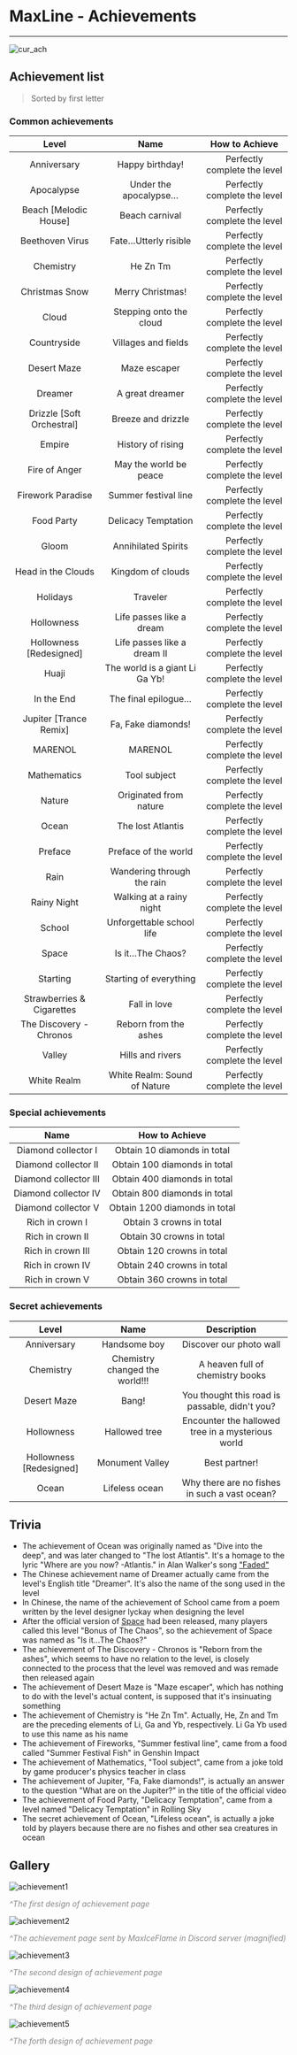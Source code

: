 # MaxLine - Achievements
*****
![cur_ach](img/achievement_cur.png)
## Achievement list
>Sorted by first letter
### Common achievements
|           Level            |              Name              |        How to Achieve        |
|:--------------------------:|:------------------------------:|:----------------------------:|
|        Anniversary         |        Happy birthday!         | Perfectly complete the level |
|         Apocalypse         |     Under the apocalypse…      | Perfectly complete the level |
|   Beach \[Melodic House]   |         Beach carnival         | Perfectly complete the level |
|      Beethoven Virus       |      Fate…Utterly risible      | Perfectly complete the level |
|         Chemistry          |            He Zn Tm            | Perfectly complete the level |
|       Christmas Snow       |        Merry Christmas!        | Perfectly complete the level |
|           Cloud            |    Stepping onto the cloud     | Perfectly complete the level |
|        Countryside         |      Villages and fields       | Perfectly complete the level |
|        Desert Maze         |          Maze escaper          | Perfectly complete the level |
|          Dreamer           |        A great dreamer         | Perfectly complete the level |
| Drizzle \[Soft Orchestral] |       Breeze and drizzle       | Perfectly complete the level |
|           Empire           |       History of rising        | Perfectly complete the level |
|       Fire of Anger        |     May the world be peace     | Perfectly complete the level |
|     Firework Paradise      |      Summer festival line      | Perfectly complete the level |
|         Food Party         |      Delicacy Temptation       | Perfectly complete the level |
|           Gloom            |      Annihilated Spirits       | Perfectly complete the level |
|     Head in the Clouds     |       Kingdom of clouds        | Perfectly complete the level |
|          Holidays          |            Traveler            | Perfectly complete the level |
|         Hollowness         |    Life passes like a dream    | Perfectly complete the level |
|  Hollowness \[Redesigned]  |   Life passes like a dream Ⅱ   | Perfectly complete the level |
|           Huaji            | The world is a giant Li Ga Yb! | Perfectly complete the level |
|         In the End         |      The final epilogue…       | Perfectly complete the level |
|  Jupiter \[Trance Remix]   |       Fa, Fake diamonds!       | Perfectly complete the level |
|          MARENOL           |            MARENOL             | Perfectly complete the level |
|        Mathematics         |          Tool subject          | Perfectly complete the level |
|           Nature           |     Originated from nature     | Perfectly complete the level |
|           Ocean            |       The lost Atlantis        | Perfectly complete the level |
|          Preface           |      Preface of the world      | Perfectly complete the level |
|            Rain            |   Wandering through the rain   | Perfectly complete the level |
|        Rainy Night         |    Walking at a rainy night    | Perfectly complete the level |
|           School           |   Unforgettable school life    | Perfectly complete the level |
|           Space            |        Is it…The Chaos?        | Perfectly complete the level |
|          Starting          |     Starting of everything     | Perfectly complete the level |
| Strawberries & Cigarettes  |          Fall in love          | Perfectly complete the level |
|  The Discovery - Chronos   |     Reborn from the ashes      | Perfectly complete the level |
|           Valley           |        Hills and rivers        | Perfectly complete the level |
|        White Realm         |  White Realm: Sound of Nature  | Perfectly complete the level |

### Special achievements
|        Name         |        How to Achieve         |
|:-------------------:|:-----------------------------:|
| Diamond collector Ⅰ |  Obtain 10 diamonds in total  |
| Diamond collector Ⅱ | Obtain 100 diamonds in total  |
| Diamond collector Ⅲ | Obtain 400 diamonds in total  |
| Diamond collector Ⅳ | Obtain 800 diamonds in total  |
| Diamond collector Ⅴ | Obtain 1200 diamonds in total |
|   Rich in crown Ⅰ   |   Obtain 3 crowns in total    |
|   Rich in crown Ⅱ   |   Obtain 30 crowns in total   |
|   Rich in crown Ⅲ   |  Obtain 120 crowns in total   |
|   Rich in crown Ⅳ   |  Obtain 240 crowns in total   |
|   Rich in crown Ⅴ   |  Obtain 360 crowns in total   |

### Secret achievements
|          Level           |              Name              |                    Description                    |
|:------------------------:|:------------------------------:|:-------------------------------------------------:|
|       Anniversary        |          Handsome boy          |              Discover our photo wall              |
|        Chemistry         | Chemistry changed the world!!! |         A heaven full of chemistry books          |
|       Desert Maze        |             Bang!              |  You thought this road is passable, didn't you?   |
|        Hollowness        |         Hallowed tree          | Encounter the hallowed tree in a mysterious world |
| Hollowness \[Redesigned] |        Monument Valley         |                   Best partner!                   |
|          Ocean           |         Lifeless ocean         |   Why there are no fishes in such a vast ocean?   |

## Trivia
* The achievement of Ocean was originally named as "Dive into the deep", and was later changed to "The lost Atlantis". It's a homage to the lyric "Where are you now? -Atlantis." in Alan Walker's song ["Faded"](https://music.163.com/#/song?id=36990266)
* The Chinese achievement name of Dreamer actually came from the level's English title "Dreamer". It's also the name of the song used in the level
* In Chinese, the name of the achievement of School came from a poem written by the level designer lyckay when designing the level
* After the official version of [Space](https://www.bilibili.com/video/BV1Ex4y117sm) had been released, many players called this level "Bonus of The Chaos", so the achievement of Space was named as "Is it…The Chaos?"
* The achievement of The Discovery - Chronos is "Reborn from the ashes", which seems to have no relation to the level, is closely connected to the process that the level was removed and was remade then released again
* The achievement of Desert Maze is "Maze escaper", which has nothing to do with the level's actual content, is supposed that it's insinuating something
* The achievement of Chemistry is "He Zn Tm". Actually, He, Zn and Tm are the preceding elements of Li, Ga and Yb, respectively. Li Ga Yb used to use this name as his name
* The achievement of Fireworks, "Summer festival line", came from a food called "Summer Festival Fish" in Genshin Impact
* The achievement of Mathematics, "Tool subject", came from a joke told by game producer's physics teacher in class
* The achievement of Jupiter, "Fa, Fake diamonds!", is actually an answer to the question "What are on the Jupiter?" in the title of the official video
* The achievement of Food Party, "Delicacy Temptation", came from a level named "Delicacy Temptation" in Rolling Sky
* The secret achievement of Ocean, "Lifeless ocean", is actually a joke told by players because there are no fishes and other sea creatures in ocean

## Gallery
![achievement1](img/achievement1.png)
<body>
    <span style="color: #888888; ">
        <i>
            ^The first design of achievement page
        </i>
    </span>
</body>

![achievement2](img/achievement2.png)
<body>
    <span style="color: #888888; ">
        <i>
            ^The achievement page sent by MaxIceFlame in Discord server (magnified)
        </i>
    </span>
</body>

![achievement3](img/achievement3.jpg)
<body>
    <span style="color: #888888; ">
        <i>
            ^The second design of achievement page
        </i>
    </span>
</body>

![achievement4](img/achievement3.png)
<body>
    <span style="color: #888888; ">
        <i>
            ^The third design of achievement page
        </i>
    </span>
</body>

![achievement5](img/achievement4.png)
<body>
    <span style="color: #888888; ">
        <i>
            ^The forth design of achievement page
        </i>
    </span>
</body>